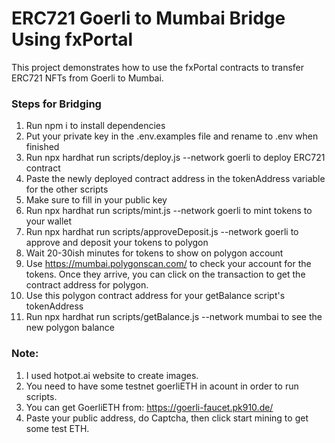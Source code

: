 # ERC721 Goerli to Mumbai Bridge Using fxPortal
This project demonstrates how to use the fxPortal contracts to transfer ERC721 NFTs from Goerli to Mumbai.

### Steps for Bridging

1. Run npm i to install dependencies
2. Put your private key in the .env.examples file and rename to .env when finished
3. Run npx hardhat run scripts/deploy.js --network goerli to deploy ERC721 contract
4. Paste the newly deployed contract address in the tokenAddress variable for the other scripts
5. Make sure to fill in your public key
6. Run npx hardhat run scripts/mint.js --network goerli to mint tokens to your wallet
7. Run npx hardhat run scripts/approveDeposit.js --network goerli to approve and deposit your tokens to polygon
8. Wait 20-30ish minutes for tokens to show on polygon account
9. Use https://mumbai.polygonscan.com/ to check your account for the tokens. Once they arrive, you can click on the transaction to get the contract address for polygon.
10. Use this polygon contract address for your getBalance script's tokenAddress
11. Run npx hardhat run scripts/getBalance.js --network mumbai to see the new polygon balance

### Note:
1. I used hotpot.ai website to create images.
2. You need to have some testnet goerliETH in acount in order to run scripts.
3. You can get GoerliETH from: https://goerli-faucet.pk910.de/
4. Paste your public address, do Captcha, then click start mining to get some test ETH.
